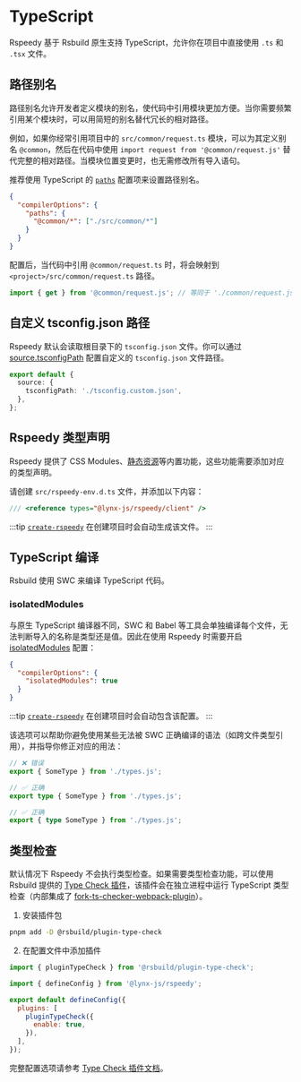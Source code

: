# TypeScript

Rspeedy 基于 Rsbuild 原生支持 TypeScript，允许你在项目中直接使用 `.ts` 和 `.tsx` 文件。

## 路径别名

路径别名允许开发者定义模块的别名，使代码中引用模块更加方便。当你需要频繁引用某个模块时，可以用简短的别名替代冗长的相对路径。

例如，如果你经常引用项目中的 `src/common/request.ts` 模块，可以为其定义别名 `@common`，然后在代码中使用 `import request from '@common/request.js'` 替代完整的相对路径。当模块位置变更时，也无需修改所有导入语句。

推荐使用 TypeScript 的 [`paths`](https://www.typescriptlang.org/tsconfig/#paths) 配置项来设置路径别名。

```json title=tsconfig.json
{
  "compilerOptions": {
    "paths": {
      "@common/*": ["./src/common/*"]
    }
  }
}
```

配置后，当代码中引用 `@common/request.ts` 时，将会映射到 `<project>/src/common/request.ts` 路径。

<!-- eslint-disable-next-line import/no-unresolved -->

```js
import { get } from '@common/request.js'; // 等同于 './common/request.js'
```

## 自定义 tsconfig.json 路径

Rspeedy 默认会读取根目录下的 `tsconfig.json` 文件。你可以通过 [source.tsconfigPath](../../api/rspeedy.source.tsconfigpath) 配置自定义的 `tsconfig.json` 文件路径。

```ts
export default {
  source: {
    tsconfigPath: './tsconfig.custom.json',
  },
};
```

## Rspeedy 类型声明

Rspeedy 提供了 CSS Modules、[静态资源](./assets.md)等内置功能，这些功能需要添加对应的类型声明。

请创建 `src/rspeedy-env.d.ts` 文件，并添加以下内容：

```typescript title=src/rspeedy-env.d.ts
/// <reference types="@lynx-js/rspeedy/client" />
```

:::tip
[`create-rspeedy`](https://npmjs.com/create-rspeedy) 在创建项目时会自动生成该文件。
:::

## TypeScript 编译

Rsbuild 使用 SWC 来编译 TypeScript 代码。

### isolatedModules

与原生 TypeScript 编译器不同，SWC 和 Babel 等工具会单独编译每个文件，无法判断导入的名称是类型还是值。因此在使用 Rspeedy 时需要开启 [isolatedModules](https://typescriptlang.org/tsconfig/#isolatedModules) 配置：

```json title="tsconfig.json"
{
  "compilerOptions": {
    "isolatedModules": true
  }
}
```

:::tip
[`create-rspeedy`](https://npmjs.com/create-rspeedy) 在创建项目时会自动包含该配置。
:::

该选项可以帮助你避免使用某些无法被 SWC 正确编译的语法（如跨文件类型引用），并指导你修正对应的用法：

<!-- eslint-disable import/no-unresolved, import/export -->

```ts
// ❌ 错误
export { SomeType } from './types.js';

// ✅ 正确
export type { SomeType } from './types.js';

// ✅ 正确
export { type SomeType } from './types.js';
```

## 类型检查

默认情况下 Rspeedy 不会执行类型检查。如果需要类型检查功能，可以使用 Rsbuild 提供的 [Type Check 插件](https://rsbuild.rs/zh/guide/basic/typescript#%E7%B1%BB%E5%9E%8B%E6%A3%80%E6%9F%A5)，该插件会在独立进程中运行 TypeScript 类型检查（内部集成了 [fork-ts-checker-webpack-plugin](https://github.com/TypeStrong/fork-ts-checker-webpack-plugin)）。

1. 安装插件包

```bash
pnpm add -D @rsbuild/plugin-type-check
```

2. 在配置文件中添加插件

```js title=lynx.config.ts
import { pluginTypeCheck } from '@rsbuild/plugin-type-check';

import { defineConfig } from '@lynx-js/rspeedy';

export default defineConfig({
  plugins: [
    pluginTypeCheck({
      enable: true,
    }),
  ],
});
```

完整配置选项请参考 [Type Check 插件文档](https://rsbuild.rs/zh/guide/basic/typescript#%E7%B1%BB%E5%9E%8B%E6%A3%80%E6%9F%A5)。
